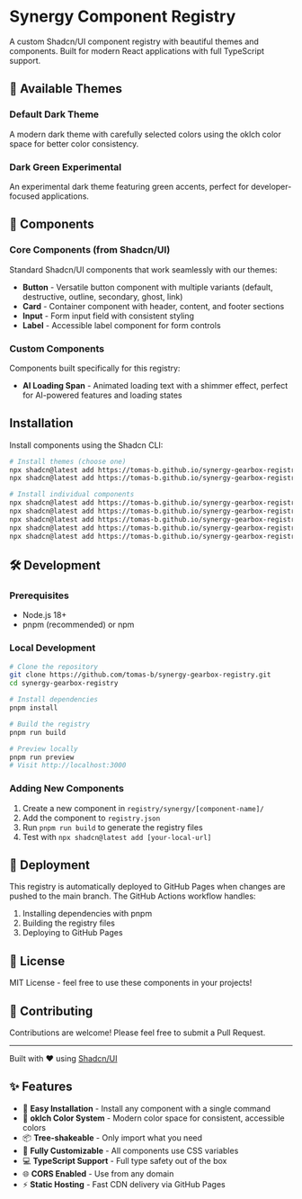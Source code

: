 # Synergy Component Registry

A custom Shadcn/UI component registry with beautiful themes and components. Built for modern React applications with full TypeScript support.

## 🎨 Available Themes

### Default Dark Theme
A modern dark theme with carefully selected colors using the oklch color space for better color consistency.

### Dark Green Experimental
An experimental dark theme featuring green accents, perfect for developer-focused applications.

## 🧩 Components

### Core Components (from Shadcn/UI)
Standard Shadcn/UI components that work seamlessly with our themes:
- **Button** - Versatile button component with multiple variants (default, destructive, outline, secondary, ghost, link)
- **Card** - Container component with header, content, and footer sections
- **Input** - Form input field with consistent styling
- **Label** - Accessible label component for form controls

### Custom Components
Components built specifically for this registry:
- **AI Loading Span** - Animated loading text with a shimmer effect, perfect for AI-powered features and loading states

## Installation

Install components using the Shadcn CLI:

```bash
# Install themes (choose one)
npx shadcn@latest add https://tomas-b.github.io/synergy-gearbox-registry/r/theme-default.json
npx shadcn@latest add https://tomas-b.github.io/synergy-gearbox-registry/r/theme-dark-green-experimental.json

# Install individual components
npx shadcn@latest add https://tomas-b.github.io/synergy-gearbox-registry/r/button.json
npx shadcn@latest add https://tomas-b.github.io/synergy-gearbox-registry/r/card.json
npx shadcn@latest add https://tomas-b.github.io/synergy-gearbox-registry/r/input.json
npx shadcn@latest add https://tomas-b.github.io/synergy-gearbox-registry/r/label.json
npx shadcn@latest add https://tomas-b.github.io/synergy-gearbox-registry/r/ai-loading-span.json
```

## 🛠️ Development

### Prerequisites
- Node.js 18+
- pnpm (recommended) or npm

### Local Development

```bash
# Clone the repository
git clone https://github.com/tomas-b/synergy-gearbox-registry.git
cd synergy-gearbox-registry

# Install dependencies
pnpm install

# Build the registry
pnpm run build

# Preview locally
pnpm run preview
# Visit http://localhost:3000
```

### Adding New Components

1. Create a new component in `registry/synergy/[component-name]/`
2. Add the component to `registry.json`
3. Run `pnpm run build` to generate the registry files
4. Test with `npx shadcn@latest add [your-local-url]`

## 🚀 Deployment

This registry is automatically deployed to GitHub Pages when changes are pushed to the main branch. The GitHub Actions workflow handles:

1. Installing dependencies with pnpm
2. Building the registry files
3. Deploying to GitHub Pages

## 📝 License

MIT License - feel free to use these components in your projects!

## 🤝 Contributing

Contributions are welcome! Please feel free to submit a Pull Request.

---

Built with ❤️ using [Shadcn/UI](https://ui.shadcn.com)

## ✨ Features

- 🚀 **Easy Installation** - Install any component with a single command
- 🎨 **oklch Color System** - Modern color space for consistent, accessible colors
- 📦 **Tree-shakeable** - Only import what you need
- 🔧 **Fully Customizable** - All components use CSS variables
- 💻 **TypeScript Support** - Full type safety out of the box
- 🌐 **CORS Enabled** - Use from any domain
- ⚡ **Static Hosting** - Fast CDN delivery via GitHub Pages